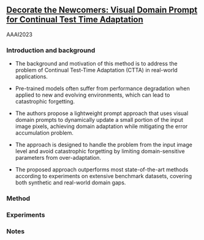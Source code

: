 ## [Decorate the Newcomers: Visual Domain Prompt for Continual Test Time Adaptation](https://arxiv.org/abs/2212.04145)

AAAI2023

### Introduction and background
- The background and motivation of this method is to address the problem of Continual Test-Time Adaptation (CTTA) in real-world applications. 

- Pre-trained models often suffer from performance degradation when applied to new and evolving environments, which can lead to catastrophic forgetting. 

- The authors propose a lightweight prompt approach that uses visual domain prompts to dynamically update a small portion of the input image pixels, achieving domain adaptation while mitigating the error accumulation problem. 

- The approach is designed to handle the problem from the input image level and avoid catastrophic forgetting by limiting domain-sensitive parameters from over-adaptation. 

- The proposed approach outperforms most state-of-the-art methods according to experiments on extensive benchmark datasets, covering both synthetic and real-world domain gaps.

### Method

### Experiments

### Notes
